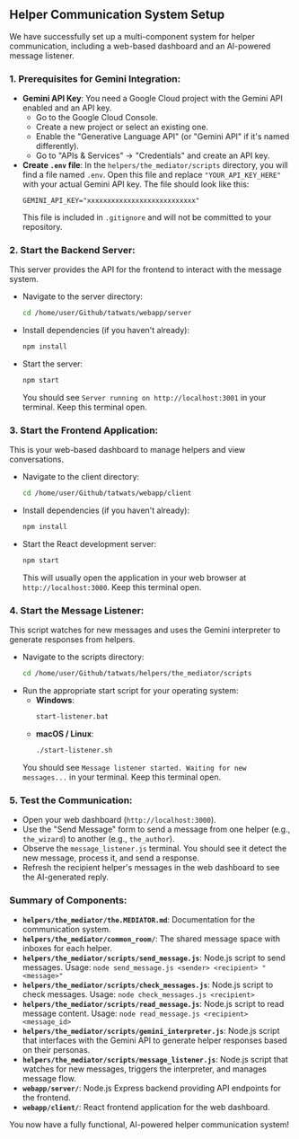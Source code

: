 ## Helper Communication System Setup

We have successfully set up a multi-component system for helper communication, including a web-based dashboard and an AI-powered message listener.

### 1. Prerequisites for Gemini Integration:

*   **Gemini API Key**: You need a Google Cloud project with the Gemini API enabled and an API key.
    *   Go to the Google Cloud Console.
    *   Create a new project or select an existing one.
    *   Enable the "Generative Language API" (or "Gemini API" if it's named differently).
    *   Go to "APIs & Services" -> "Credentials" and create an API key.
*   **Create `.env` file**: In the `helpers/the_mediator/scripts` directory, you will find a file named `.env`. Open this file and replace `"YOUR_API_KEY_HERE"` with your actual Gemini API key. The file should look like this:
    ```
    GEMINI_API_KEY="xxxxxxxxxxxxxxxxxxxxxxxxxxx"
    ```
    This file is included in `.gitignore` and will not be committed to your repository.

### 2. Start the Backend Server:

This server provides the API for the frontend to interact with the message system.

*   Navigate to the server directory:
    ```bash
    cd /home/user/Github/tatwats/webapp/server
    ```
*   Install dependencies (if you haven't already):
    ```bash
    npm install
    ```
*   Start the server:
    ```bash
    npm start
    ```
    You should see `Server running on http://localhost:3001` in your terminal. Keep this terminal open.

### 3. Start the Frontend Application:

This is your web-based dashboard to manage helpers and view conversations.

*   Navigate to the client directory:
    ```bash
    cd /home/user/Github/tatwats/webapp/client
    ```
*   Install dependencies (if you haven't already):
    ```bash
    npm install
    ```
*   Start the React development server:
    ```bash
    npm start
    ```
    This will usually open the application in your web browser at `http://localhost:3000`. Keep this terminal open.

### 4. Start the Message Listener:

This script watches for new messages and uses the Gemini interpreter to generate responses from helpers.

*   Navigate to the scripts directory:
    ```bash
    cd /home/user/Github/tatwats/helpers/the_mediator/scripts
    ```
*   Run the appropriate start script for your operating system:
    *   **Windows**:
        ```bash
        start-listener.bat
        ```
    *   **macOS / Linux**:
        ```bash
        ./start-listener.sh
        ```
    You should see `Message listener started. Waiting for new messages...` in your terminal. Keep this terminal open.

### 5. Test the Communication:

*   Open your web dashboard (`http://localhost:3000`).
*   Use the "Send Message" form to send a message from one helper (e.g., `the_wizard`) to another (e.g., `the_author`).
*   Observe the `message_listener.js` terminal. You should see it detect the new message, process it, and send a response.
*   Refresh the recipient helper's messages in the web dashboard to see the AI-generated reply.

### Summary of Components:

*   **`helpers/the_mediator/the.MEDIATOR.md`**: Documentation for the communication system.
*   **`helpers/the_mediator/common_room/`**: The shared message space with inboxes for each helper.
*   **`helpers/the_mediator/scripts/send_message.js`**: Node.js script to send messages. Usage: `node send_message.js <sender> <recipient> "<message>"`
*   **`helpers/the_mediator/scripts/check_messages.js`**: Node.js script to check messages. Usage: `node check_messages.js <recipient>`
*   **`helpers/the_mediator/scripts/read_message.js`**: Node.js script to read message content. Usage: `node read_message.js <recipient> <message_id>`
*   **`helpers/the_mediator/scripts/gemini_interpreter.js`**: Node.js script that interfaces with the Gemini API to generate helper responses based on their personas.
*   **`helpers/the_mediator/scripts/message_listener.js`**: Node.js script that watches for new messages, triggers the interpreter, and manages message flow.
*   **`webapp/server/`**: Node.js Express backend providing API endpoints for the frontend.
*   **`webapp/client/`**: React frontend application for the web dashboard.

You now have a fully functional, AI-powered helper communication system!